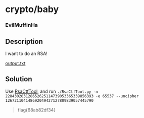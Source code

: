 # crypto/baby
### EvilMuffinHa

## Description
I want to do an RSA!

[output.txt](Assets\output.txt)

## Solution
Use [RsaCtfTool](https://github.com/Ganapati/RsaCtfTool), and run `./RsaCtfTool.py -n 228430203128652625114739053365339856393 -e 65537 --uncipher 126721104148692049427127809839057445790`

> flag{68ab82df34}